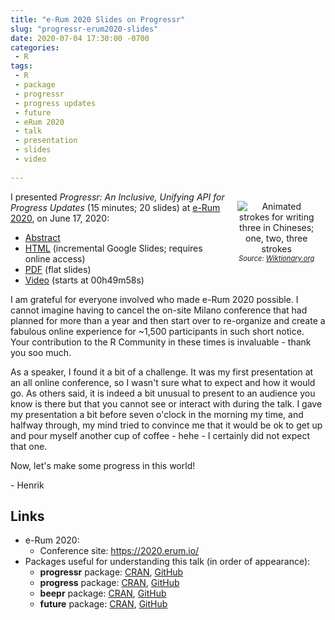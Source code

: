 ```yaml
---
title: "e-Rum 2020 Slides on Progressr"
slug: "progressr-erum2020-slides"
date: 2020-07-04 17:30:00 -0700
categories:
 - R
tags:
 - R
 - package
 - progressr
 - progress updates
 - future
 - eRum 2020
 - talk
 - presentation
 - slides
 - video
 
---
```



<div style="width: 25%; margin: 2ex; float: right;"/>
 <center>
   <img src="/post/three_in_chinese.gif" alt="Animated strokes for writing three in Chineses; one, two, three strokes"/>
   <span style="font-size: 80%; font-style: italic;">Source: <a href="https://en.wiktionary.org/wiki/File:%E4%B8%89-order.gif">Wiktionary.org</a></span>
 </center>
</div>

I presented _Progressr: An Inclusive, Unifying API for Progress Updates_ (15 minutes; 20 slides) at [e-Rum 2020](https://2020.erum.io/), on June 17, 2020:

* [Abstract](https://www.jottr.org/presentations/eRum2020/BengtssonH_20200617-progressr-An_Inclusive,_Unifying_API_for_Progress_Updates.abstract.txt)
* [HTML](https://docs.google.com/presentation/d/11RymPwL90rPc0dQwpNCnw5KQC_76tuDK7uB7rq26oIg/present#slide=id.g88962cfdb7_0_0) (incremental Google Slides; requires online access)
* [PDF](https://www.jottr.org/presentations/eRum2020/BengtssonH_20200617-progressr-An_Inclusive,_Unifying_API_for_Progress_Updates.pdf) (flat slides)
* [Video](https://www.youtube.com/watch?v=NwVOvfpGq4o&t=3001s) (starts at 00h49m58s)


I am grateful for everyone involved who made e-Rum 2020 possible.  I cannot imagine having to cancel the on-site Milano conference that had planned for more than a year and then start over to re-organize and create a fabulous online experience for ~1,500 participants in such short notice. Your contribution to the R Community in these times is invaluable - thank you soo much.

As a speaker, I found it a bit of a challenge. It was my first presentation at an all online conference, so I wasn't sure what to expect and how it would go. As others said, it is indeed a bit unusual to present to an audience you know is there but that you cannot see or interact with during the talk. I gave my presentation a bit before seven o'clock in the morning my time, and halfway through, my mind tried to convince me that it would be ok to get up and pour myself another cup of coffee - hehe - I certainly did not expect that one.

Now, let's make some progress in this world!

\- Henrik


## Links

* e-Rum 2020:
  - Conference site: https://2020.erum.io/
* Packages useful for understanding this talk (in order of appearance):
  * **progressr** package: [CRAN](https://cran.r-project.org/package=progressr), [GitHub](https://github.com/HenrikBengtsson/progressr)
  * **progress** package: [CRAN](https://cran.r-project.org/package=progress), [GitHub](https://github.com/r-lib/progress)
  * **beepr** package: [CRAN](https://cran.r-project.org/package=beepr), [GitHub](https://github.com/rasmusab/beepr)
  * **future** package: [CRAN](https://cran.r-project.org/package=future), [GitHub](https://github.com/HenrikBengtsson/future)
